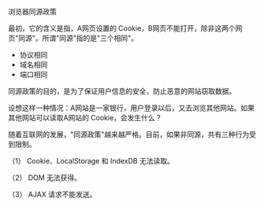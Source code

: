 浏览器同源政策

最初，它的含义是指，A网页设置的 Cookie，B网页不能打开，除非这两个网页"同源"。所谓"同源"指的是"三个相同"。

* 协议相同
* 域名相同
* 端口相同


同源政策的目的，是为了保证用户信息的安全，防止恶意的网站窃取数据。

设想这样一种情况：A网站是一家银行，用户登录以后，又去浏览其他网站。如果其他网站可以读取A网站的 Cookie，会发生什么？


随着互联网的发展，"同源政策"越来越严格。目前，如果非同源，共有三种行为受到限制。

（1） Cookie、LocalStorage 和 IndexDB 无法读取。

（2） DOM 无法获得。

（3） AJAX 请求不能发送。

[1]: http://www.ruanyifeng.com/blog/2016/04/same-origin-policy.html "浏览器同源政策及其规避方法"

